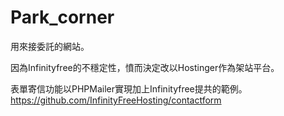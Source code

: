 # Park_corner
用來接委託的網站。

因為Infinityfree的不穩定性，憤而決定改以Hostinger作為架站平台。

表單寄信功能以PHPMailer實現加上Infinityfree提共的範例。
https://github.com/InfinityFreeHosting/contactform
